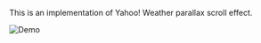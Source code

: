 This is an implementation of Yahoo! Weather parallax scroll effect.

![Demo](https://github.com/yenchenlin1994/yenchenlin1994.github.io/blob/master/YahooParallaxScrollEffect/YahooParallaxScrollEffectDemo.gif)
